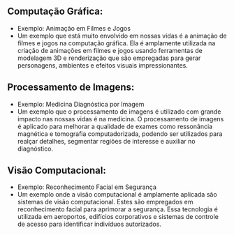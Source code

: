 ## Computação Gráfica:
- Exemplo: Animação em Filmes e Jogos
- Um exemplo que está muito envolvido em nossas vidas é a animação de filmes e jogos na computação gráfica. Ela é amplamente utilizada na criação de animações em filmes e jogos usando ferramentas de modelagem 3D e renderização que são empregadas para gerar personagens, ambientes e efeitos visuais impressionantes.

## Processamento de Imagens:
- Exemplo: Medicina Diagnóstica por Imagem
- Um exemplo que o processamento de imagens é utilizado com grande impacto nas nossas vidas é na medicina. O processamento de imagens é aplicado para melhorar a qualidade de exames como ressonância magnética e tomografia computadorizada, podendo ser utilizados para realçar detalhes, segmentar regiões de interesse e auxiliar no diagnóstico.

## Visão Computacional:
- Exemplo: Reconhecimento Facial em Segurança
- Um exemplo onde a visão computacional é amplamente aplicada são sistemas de visão computacional. Estes são empregados em reconhecimento facial para aprimorar a segurança. Essa tecnologia é utilizada em aeroportos, edifícios corporativos e sistemas de controle de acesso para identificar indivíduos autorizados.
